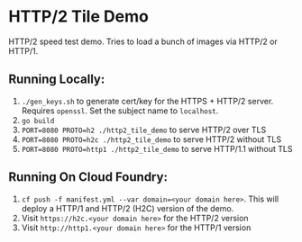 # HTTP/2 Tile Demo

HTTP/2 speed test demo. Tries to load a bunch of images via HTTP/2 or
HTTP/1.

## Running Locally:

1. `./gen_keys.sh` to generate cert/key for the HTTPS + HTTP/2 server. Requires
   `openssl`. Set the subject name to `localhost`.
1. `go build`
1. `PORT=8080 PROTO=h2 ./http2_tile_demo` to serve HTTP/2 over TLS
1. `PORT=8080 PROTO=h2c ./http2_tile_demo` to serve HTTP/2 without TLS
1. `PORT=8080 PROTO=http1 ./http2_tile_demo` to serve HTTP/1.1 without TLS

## Running On Cloud Foundry:
1. `cf push -f manifest.yml --var domain=<your domain here>`. This will deploy a HTTP/1 and
   HTTP/2 (H2C) version of the demo.
1. Visit `https://h2c.<your domain here>` for the HTTP/2 version
1. Visit `http://http1.<your domain here>` for the HTTP/1 version
